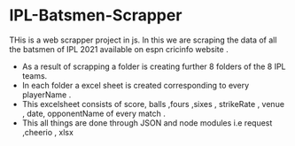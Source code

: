 # IPL-Batsmen-Scrapper

THis is a web scrapper project in js. In this we are scraping the data of all the batsmen of  IPL 2021 available on espn cricinfo website .
- As a result of scrapping a folder is creating further 8 folders of the 8 IPL teams.
- In each folder a  excel sheet is created corresponding to every playerName . 
- This excelsheet consists of score, balls ,fours ,sixes , strikeRate , venue , date, opponentName of every match .
-  This all things are done through JSON and node modules i.e request ,cheerio , xlsx 
